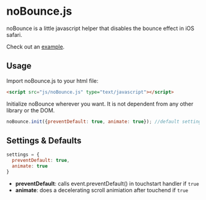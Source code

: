 noBounce.js
===========

noBounce is a little javascript helper that disables the bounce effect in iOS safari.

Check out an [example](http://timbartsch.github.io/examples/no-bounce/).

Usage
------
Import noBounce.js to your html file:

```html
<script src="js/noBounce.js" type="text/javascript"></script>
```

Initialize noBounce wherever you want. It is not dependent from any other library or the DOM.

```js
noBounce.init({preventDefault: true, animate: true}); //default settings
```


Settings & Defaults
------------------

```js
settings = {
  preventDefault: true,
  animate: true
}
```

- **preventDefault**: calls event.preventDefault() in touchstart handler if ``true``
- **animate**: does a decelerating scroll animiation after touchend if ``true``

